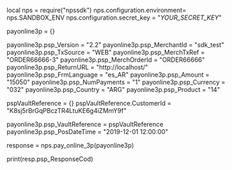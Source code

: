 local nps = require("npssdk")
nps.configuration.environment= nps.SANDBOX_ENV
nps.configuration.secret_key = "_YOUR_SECRET_KEY_"


payonline3p = {}

payonline3p.psp_Version = "2.2"
payonline3p.psp_MerchantId = "sdk_test"
payonline3p.psp_TxSource = "WEB"
payonline3p.psp_MerchTxRef = "ORDER66666-3"
payonline3p.psp_MerchOrderId = "ORDER66666"
payonline3p.psp_ReturnURL = "http://localhost/"
payonline3p.psp_FrmLanguage = "es_AR"
payonline3p.psp_Amount = "15050"
payonline3p.psp_NumPayments = "1"
payonline3p.psp_Currency = "032"
payonline3p.psp_Country = "ARG"
payonline3p.psp_Product = "14"

pspVaultReference = {}
pspVaultReference.CustomerId = "K8sj5rBrGqPBczTR4LtuKE6g4iZMmY9f"

payonline3p.psp_VaultReference = pspVaultReference
payonline3p.psp_PosDateTime = "2019-12-01 12:00:00"

response = nps.pay_online_3p(payonline3p)

print(resp.psp_ResponseCod)
